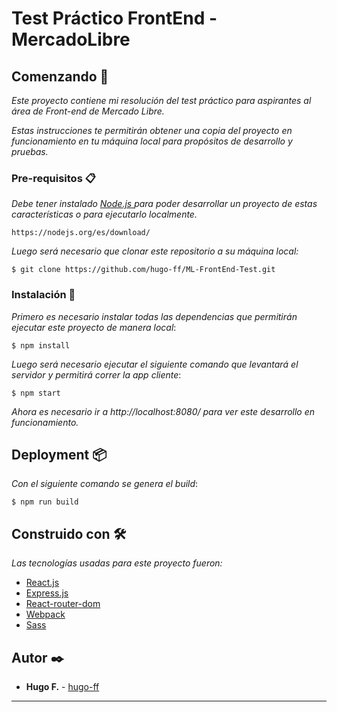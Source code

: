 # Test Práctico FrontEnd - MercadoLibre

## Comenzando 🚀

_Este proyecto contiene mi resolución del test práctico para aspirantes al área de Front-end de Mercado Libre._

_Estas instrucciones te permitirán obtener una copia del proyecto en funcionamiento en tu máquina local para propósitos de desarrollo y pruebas._


### Pre-requisitos 📋

_Debe tener instalado [Node.js ](https://nodejs.org/es/download/) para poder desarrollar un proyecto de estas características o para ejecutarlo localmente._

```
https://nodejs.org/es/download/
```

_Luego será necesario que clonar este repositorio a su máquina local:_

```
$ git clone https://github.com/hugo-ff/ML-FrontEnd-Test.git
```



### Instalación 🔧

_Primero es necesario instalar todas las dependencias que permitirán ejecutar este proyecto de manera local_:

```
$ npm install
```

_Luego será necesario ejecutar el siguiente comando que levantará el servidor y permitirá correr la app cliente_:

```
$ npm start
```

_Ahora es necesario ir a http://localhost:8080/ para ver este desarrollo en funcionamiento._



## Deployment 📦

_Con el siguiente comando se genera el build_:

```
$ npm run build
```



## Construido con 🛠️

_Las tecnologías usadas para este proyecto fueron:_

* [React.js](https://reactjs.org/docs/getting-started.html)
* [Express.js](https://expressjs.com/es/starter/installing.html)
* [React-router-dom](https://www.npmjs.com/package/react-router-dom/)
* [Webpack](https://webpack.js.org/concepts)
* [Sass](https://sass-lang.com/install)

## Autor ✒️

* **Hugo F.** - [hugo-ff](https://github.com/hugo-ff)

---

